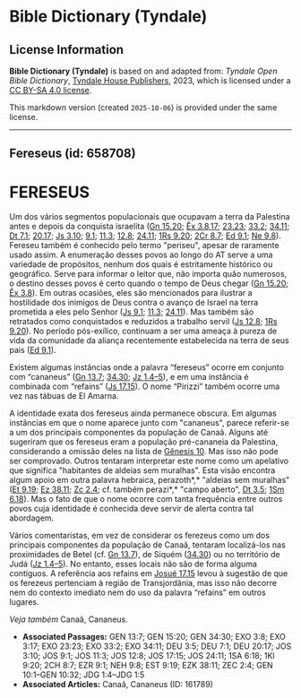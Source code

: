 # Bible Dictionary (Tyndale)

## License Information

**Bible Dictionary (Tyndale)** is based on and adapted from: _Tyndale Open Bible Dictionary_, [Tyndale House Publishers](https://tyndaleopenresources.com/), 2023, which is licensed under a [CC BY-SA 4.0 license](https://creativecommons.org/licenses/by-sa/4.0/legalcode.en).

This markdown version (created `2025-10-06`) is provided under the same license.



--------------------------------

## Fereseus (id: 658708)

FERESEUS
========

Um dos vários segmentos populacionais que ocupavam a terra da Palestina antes e depois da conquista israelita ([Gn 15\.20](https://ref.ly/Gen15:20); [Êx 3\.8,17](https://ref.ly/Exod3:8,Exod3:17); [23\.23](https://ref.ly/Exod23:23); [33\.2](https://ref.ly/Exod33:2); [34\.11](https://ref.ly/Exod34:11); [Dt 7\.1](https://ref.ly/Deut7:1); [20\.17](https://ref.ly/Deut20:17); [Js 3\.10](https://ref.ly/Josh3:10); [9\.1](https://ref.ly/Josh9:1); [11\.3](https://ref.ly/Josh11:3); [12\.8](https://ref.ly/Josh12:8); [24\.11](https://ref.ly/Josh24:11); [1Rs 9\.20](https://ref.ly/1Kgs9:20); [2Cr 8\.7](https://ref.ly/2Chr8:7); [Ed 9\.1](https://ref.ly/Ezra9:1); [Ne 9\.8](https://ref.ly/Neh9:8)). Fereseu também é conhecido pelo termo "periseu", apesar de raramente usado assim. A enumeração desses povos ao longo do AT serve a uma variedade de propósitos, nenhum dos quais é estritamente histórico ou geográfico. Serve para informar o leitor que, não importa quão numerosos, o destino desses povos é certo quando o tempo de Deus chegar ([Gn 15\.20](https://ref.ly/Gen15:20); [Êx 3\.8](https://ref.ly/Exod3:8)). Em outras ocasiões, eles são mencionados para ilustrar a hostilidade dos inimigos de Deus contra o avanço de Israel na terra prometida a eles pelo Senhor ([Js 9\.1](https://ref.ly/Josh9:1); [11\.3](https://ref.ly/Josh11:3); [24\.11](https://ref.ly/Josh24:11)). Mas também são retratados como conquistados e reduzidos a trabalho servil ([Js 12\.8](https://ref.ly/Josh12:8); [1Rs 9\.20](https://ref.ly/1Kgs9:20)). No período pós\-exílico, continuam a ser uma ameaça à pureza de vida da comunidade da aliança recentemente estabelecida na terra de seus pais ([Ed 9\.1](https://ref.ly/Ezra9:1)).

Existem algumas instâncias onde a palavra “fereseus” ocorre em conjunto com “cananeus” ([Gn 13\.7](https://ref.ly/Gen13:7); [34\.30](https://ref.ly/Gen34:30); [Jz 1\.4–5](https://ref.ly/Judg1:4-Judg1:5)), e em uma instância é combinada com “refains” ([Js 17\.15](https://ref.ly/Josh17:15)). O nome “Pirizzi” também ocorre uma vez nas tábuas de El Amarna.

A identidade exata dos fereseus ainda permanece obscura. Em algumas instâncias em que o nome aparece junto com "cananeus", parece referir\-se a um dos principais componentes da população de Canaã. Alguns até sugeriram que os fereseus eram a população pré\-cananeia da Palestina, considerando a omissão deles na lista de [Gênesis 10](https://ref.ly/Gen10:1-Gen10:32). Mas isso não pode ser comprovado. Outros tentaram interpretar este nome como um apelativo que significa "habitantes de aldeias sem muralhas". Esta visão encontra algum apoio em outra palavra hebraica, perazoth*,* "aldeias sem muralhas" ([Et 9\.19](https://ref.ly/Esth9:19); [Ez 38\.11](https://ref.ly/Ezek38:11); [Zc 2\.4](https://ref.ly/Zech2:4); cf. também perazi*,* "campo aberto", [Dt 3\.5](https://ref.ly/Deut3:5); [1Sm 6\.18](https://ref.ly/1Sam6:18)). Mas o fato de que o nome ocorre com tanta frequência entre outros povos cuja identidade é conhecida deve servir de alerta contra tal abordagem.

Vários comentaristas, em vez de considerar os ferezeus como um dos principais componentes da população de Canaã, tentaram localizá\-los nas proximidades de Betel (cf. [Gn 13\.7](https://ref.ly/Gen13:7)), de Siquém ([34\.30](https://ref.ly/Gen34:30)) ou no território de Judá ([Jz 1\.4–5](https://ref.ly/Judg1:4-Judg1:5)). No entanto, esses locais não são de forma alguma contíguos. A referência aos refains em [Josué 17\.15](https://ref.ly/Josh17:15) levou à sugestão de que os ferezeus pertenciam à região de Transjordânia, mas isso não decorre nem do contexto imediato nem do uso da palavra “refains” em outros lugares.

*Veja também* Canaã, Cananeus.

* **Associated Passages:** GEN 13:7; GEN 15:20; GEN 34:30; EXO 3:8; EXO 3:17; EXO 23:23; EXO 33:2; EXO 34:11; DEU 3:5; DEU 7:1; DEU 20:17; JOS 3:10; JOS 9:1; JOS 11:3; JOS 12:8; JOS 17:15; JOS 24:11; 1SA 6:18; 1KI 9:20; 2CH 8:7; EZR 9:1; NEH 9:8; EST 9:19; EZK 38:11; ZEC 2:4; GEN 10:1–GEN 10:32; JDG 1:4–JDG 1:5
* **Associated Articles:** Canaã, Cananeus (ID: 161789)

